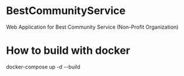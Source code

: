 # BestCommunityService
Web Application for Best Community Service (Non-Profit Organization)


# How to build with docker
docker-compose up -d --build